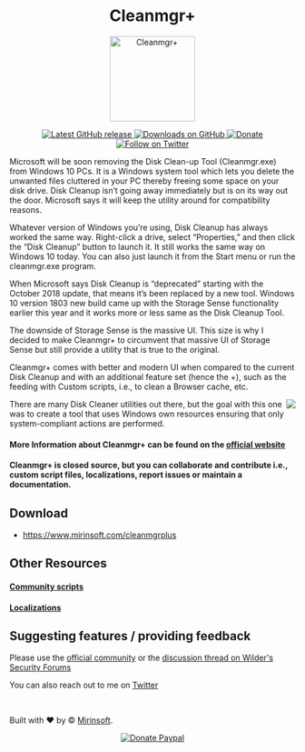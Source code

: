 <h1 align="center"> Cleanmgr+ </h1>

<p align="center">
<a href="https://github.com/Mirinsoft/CleanmgrPlus" target="_blank">
<img align="center" alt="Cleanmgr+" src="https://github.com/Mirinsoft/CleanmgrPlus/raw/master/cleanmgr%2B.png" width="150" height="150" />
</a>
</p>

<p align="center">
 
<a href="https://github.com/Mirinsoft/CleanmgrPlus/releases/latest" target="_blank">
 <img alt="Latest GitHub release" src="https://img.shields.io/github/release/mirinsoft/cleanmgrplus.svg" />
</a>
<a href="https://github.com/Mirinsoft/CleanmgrPlus/releases" target="_blank">
 <img alt="Downloads on GitHub" src="https://img.shields.io/github/downloads/Mirinsoft/CleanmgrPlus/total.svg?style=flat-square" />
</a>
<a href="https://www.mirinsoft.com/donate/cleanmgrplus" target="_blank">
 <img alt="Donate" src="https://img.shields.io/badge/donate-PayPal-orange.svg?style=flat-square" />
</a>
<a href="https://twitter.com/cleanmgrplus" target="_blank">
 <img alt="Follow on Twitter" src="https://img.shields.io/twitter/follow/cleanmgrplus.svg?label=Follow" />
</a>

</p>

Microsoft will be soon removing the Disk Clean-up Tool (Cleanmgr.exe) from Windows 10 PCs. 
It is a Windows system tool which lets you delete the unwanted files cluttered in your PC thereby freeing some space on your disk drive. Disk Cleanup isn’t going away immediately but is on its way out the door. Microsoft says it will keep the utility around for compatibility reasons.

Whatever version of Windows you’re using, Disk Cleanup has always worked the same way. 
Right-click a drive, select “Properties,” and then click the “Disk Cleanup” button to launch it. It still works the same way on Windows 10 today. You can also just launch it from the Start menu or run the cleanmgr.exe program.

When Microsoft says Disk Cleanup is “deprecated” starting with the October 2018 update, that means it’s been replaced by a new tool. Windows 10 version 1803 new build came up with the Storage Sense functionality earlier this year and it works more or less same as the Disk Cleanup Tool. 

The downside of Storage Sense is the massive UI. This size is why I decided to make Cleanmgr+ to circumvent that massive UI of Storage Sense but still provide a utility that is true to the original.

Cleanmgr+ comes with better and modern UI when compared to the current Disk Cleanup and with an additional feature set (hence the +), such as the feeding with Custom scripts, i.e., to clean a Browser cache, etc.

<a href="https://www.mirinsoft.com/images/jdownloads/screenshots/cleanmgr+_screen.png"><img src="https://www.mirinsoft.com/images/jdownloads/screenshots/cleanmgr+_screen.png" align="right" style="max-width: 350px"></a>

There are many Disk Cleaner utilities out there, but the goal with this one was to create a tool that uses Windows own resources ensuring that only system-compliant actions are performed.

#### More Information about Cleanmgr+ can be found on the [official website](https://www.mirinsoft.com/ms-apps/cleanmgrplus)

#### Cleanmgr+ is closed source, but you can collaborate and contribute i.e., custom script files, localizations, report issues or maintain a documentation.

## Download 
* https://www.mirinsoft.com/cleanmgrplus

## Other Resources
#### [Community scripts](https://github.com/mirinsoft/CleanmgrPlus/blob/master/scripts/scripts.md)

#### [Localizations](https://github.com/mirinsoft/CleanmgrPlus/blob/master/locales/locale.md)

## Suggesting features / providing feedback
Please use the [official community](https://www.mirinsoft.com/community) or the [discussion thread on Wilder's Security Forums](https://www.wilderssecurity.com/threads/cleanmgr-improved-replacement-for-microsoft-disk-cleanup.416181/)

You can also reach out to me on [Twitter](https://twitter.com/CleanmgrPlus)

<br>

Built with ❤︎ by © [Mirinsoft](https://www.mirinsoft.com "Good apps are as little apps as possible").

<p align="center"><a href="http://www.imirin.com/donate"><img src="https://img.shields.io/badge/donate-paypal-00457c.svg?logo=paypal&style=flat-square" alt="Donate Paypal"></a></p>
